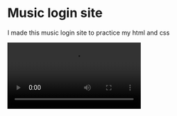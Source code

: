 # Music login site
<p>I made this music login site to practice my html and css</p>

![Capturar](https://user-images.githubusercontent.com/71733368/118196424-5d790780-b423-11eb-9f10-a950ba49fb50.mp4)


